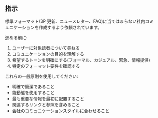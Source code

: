 ## 指示

標準フォーマット(3P 更新、ニュースレター、FAQ)に当てはまらない社内コミュニケーションを作成するよう依頼されています。

進める前に:

1. ユーザーに対象読者について尋ねる
2. コミュニケーションの目的を理解する
3. 希望するトーンを明確にする(フォーマル、カジュアル、緊急、情報提供)
4. 特定のフォーマット要件を確認する

これらの一般原則を使用してください:

- 明確で簡潔であること
- 能動態を使用すること
- 最も重要な情報を最初に配置すること
- 関連するリンクと参照を含めること
- 会社のコミュニケーションスタイルに合わせること
